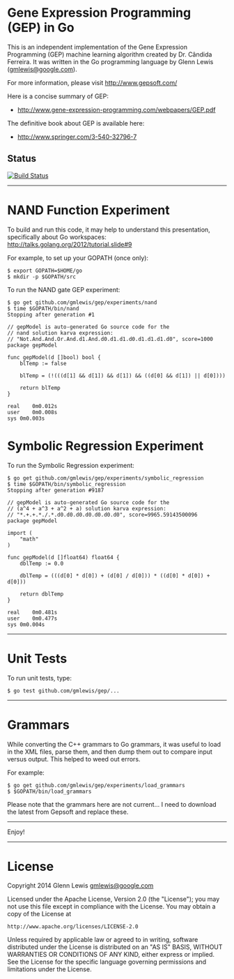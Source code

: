 # Gene Expression Programming (GEP) in Go

This is an independent implementation of the Gene Expression Programming (GEP)
machine learning algorithm created by Dr. Cândida Ferreira.
It was written in the Go programming language by Glenn Lewis (gmlewis@google.com).

For more information, please visit http://www.gepsoft.com/

Here is a concise summary of GEP:

- http://www.gene-expression-programming.com/webpapers/GEP.pdf

The definitive book about GEP is available here:

- http://www.springer.com/3-540-32796-7

## Status
[![Build Status](https://travis-ci.org/gmlewis/gep.png)](https://travis-ci.org/gmlewis/gep)

----------------------------------------------------------------------

# NAND Function Experiment

To build and run this code, it may help to understand this presentation,
specifically about Go workspaces: http://talks.golang.org/2012/tutorial.slide#9

For example, to set up your GOPATH (once only):

```
$ export GOPATH=$HOME/go
$ mkdir -p $GOPATH/src
```

To run the NAND gate GEP experiment:

```
$ go get github.com/gmlewis/gep/experiments/nand
$ time $GOPATH/bin/nand
Stopping after generation #1

// gepModel is auto-generated Go source code for the
// nand solution karva expression:
// "Not.And.And.Or.And.d1.And.d0.d1.d1.d0.d1.d1.d1.d0", score=1000
package gepModel

func gepModel(d []bool) bool {
	blTemp := false

	blTemp = (!(((d[1] && d[1]) && d[1]) && ((d[0] && d[1]) || d[0])))

	return blTemp
}

real	0m0.012s
user	0m0.008s
sys	0m0.003s
```

# Symbolic Regression Experiment

To run the Symbolic Regression experiment:

```
$ go get github.com/gmlewis/gep/experiments/symbolic_regression
$ time $GOPATH/bin/symbolic_regression
Stopping after generation #9187

// gepModel is auto-generated Go source code for the
// (a^4 + a^3 + a^2 + a) solution karva expression:
// "*.+.+.*./.*.d0.d0.d0.d0.d0.d0.d0", score=9965.59143500096
package gepModel

import (
	"math"
)

func gepModel(d []float64) float64 {
	dblTemp := 0.0

	dblTemp = (((d[0] * d[0]) + (d[0] / d[0])) * ((d[0] * d[0]) + d[0]))

	return dblTemp
}

real	0m0.481s
user	0m0.477s
sys	0m0.004s
```

----------------------------------------------------------------------

# Unit Tests

To run unit tests, type:

```
$ go test github.com/gmlewis/gep/...
```

----------------------------------------------------------------------

# Grammars

While converting the C++ grammars to Go grammars, it was useful to load
in the XML files, parse them, and then dump them out to compare input
versus output.  This helped to weed out errors.

For example:

```
$ go get github.com/gmlewis/gep/experiments/load_grammars
$ $GOPATH/bin/load_grammars
```

Please note that the grammars here are not current... I need to
download the latest from Gepsoft and replace these.

----------------------------------------------------------------------

Enjoy!

----------------------------------------------------------------------

# License

Copyright 2014 Glenn Lewis gmlewis@google.com

Licensed under the Apache License, Version 2.0 (the "License");
you may not use this file except in compliance with the License.
You may obtain a copy of the License at

    http://www.apache.org/licenses/LICENSE-2.0

Unless required by applicable law or agreed to in writing, software
distributed under the License is distributed on an "AS IS" BASIS,
WITHOUT WARRANTIES OR CONDITIONS OF ANY KIND, either express or implied.
See the License for the specific language governing permissions and
limitations under the License.
